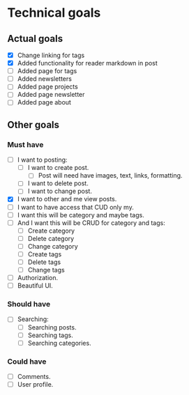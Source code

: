 # Technical goals

## Actual goals
-[x] Change linking for tags
-[x] Added functionality for reader markdown in post
-[ ] Added page for tags
-[ ] Added newsletters
-[ ] Added page projects
-[ ] Added page newsletter
-[ ] Added page about

## Other goals

### Must have
-[ ] I want to posting:
    -[ ] I want to create post.
        -[ ] Post will need have images, text, links, formatting.
    -[ ] I want to delete post.
    -[ ] I want to change post.
-[x] I want to other and me view posts.
-[ ] I want to have access that CUD only my.
-[ ] I want this will be category and maybe tags.
-[ ] And I want this will be CRUD for category and tags:
    -[ ] Create category
    -[ ] Delete category
    -[ ] Change category
    -[ ] Create tags
    -[ ] Delete tags
    -[ ] Change tags
-[ ] Authorization.
-[ ] Beautiful UI.

### Should have
-[ ] Searching:
    -[ ] Searching posts.
    -[ ] Searching tags.
    -[ ] Searching categories.

### Could have
-[ ] Comments.
-[ ] User profile.